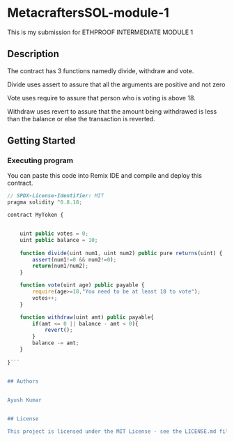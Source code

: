 # MetacraftersSOL-module-1

This is my submission for ETHPROOF INTERMEDIATE MODULE 1 

## Description

The contract has 3 functions namedly divide, withdraw and vote. 

Divide uses assert to assure that all the arguments are positive and not zero

Vote uses require to assure that person who is voting is above 18.

Withdraw uses revert to assure that the amount being withdrawed is less than the balance or else the transaction is reverted.  

## Getting Started

### Executing program


You can paste this code into Remix IDE and compile and deploy this contract.

```javascript
// SPDX-License-Identifier: MIT
pragma solidity ^0.8.18;

contract MyToken {


    uint public votes = 0; 
    uint public balance = 10;  
    
    function divide(uint num1, uint num2) public pure returns(uint) {
        assert(num1!=0 && num2!=0);
        return(num1/num2);
    }

    function vote(uint age) public payable {
        require(age>=18,"You need to be at least 18 to vote");
        votes++;
    } 

    function withdraw(uint amt) public payable{
        if(amt <= 0 || balance - amt < 0){
            revert();
        }
        balance -= amt;
    }
    
}```


## Authors

  
Ayush Kumar


## License

This project is licensed under the MIT License - see the LICENSE.md file for details
